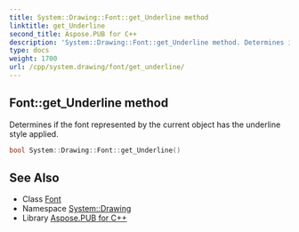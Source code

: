 ```yaml
---
title: System::Drawing::Font::get_Underline method
linktitle: get_Underline
second_title: Aspose.PUB for C++
description: 'System::Drawing::Font::get_Underline method. Determines if the font represented by the current object has the underline style applied in C++.'
type: docs
weight: 1700
url: /cpp/system.drawing/font/get_underline/
---
```

## Font::get_Underline method


Determines if the font represented by the current object has the underline style applied.

```cpp
bool System::Drawing::Font::get_Underline()
```

## See Also

* Class [Font](../)
* Namespace [System::Drawing](../../)
* Library [Aspose.PUB for C++](../../../)
